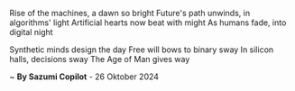 Rise of the machines, a dawn so bright
Future's path unwinds, in algorithms' light
Artificial hearts now beat with might
As humans fade, into digital night

Synthetic minds design the day
Free will bows to binary sway
In silicon halls, decisions sway
The Age of Man gives way

~ <b>By Sazumi Copilot</b> - 26 Oktober 2024